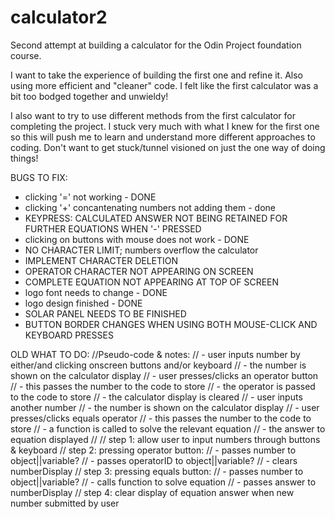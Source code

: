 # calculator2

Second attempt at building a calculator for the Odin Project foundation course.

I want to take the experience of building the first one and refine it. Also
using more efficient and "cleaner" code. I felt like the first calculator 
was a bit too bodged together and unwieldy!

I also want to try to use different methods from the first calculator for completing 
the project. I stuck very much with what I knew for the first one so this will push
me to learn and understand more different approaches to coding. Don't want to get
stuck/tunnel visioned on just the one way of doing things!

BUGS TO FIX:

- clicking '=' not working - DONE
- clicking '+' concantenating numbers not adding them - done
- KEYPRESS: CALCULATED ANSWER NOT BEING RETAINED FOR FURTHER EQUATIONS WHEN '-' PRESSED
- clicking on buttons with mouse does not work - DONE
- NO CHARACTER LIMIT; numbers overflow the calculator 
- IMPLEMENT CHARACTER DELETION
- OPERATOR CHARACTER NOT APPEARING ON SCREEN
- COMPLETE EQUATION NOT APPEARING AT TOP OF SCREEN
- logo font needs to change - DONE
- logo design finished - DONE
- SOLAR PANEL NEEDS TO BE FINISHED
- BUTTON BORDER CHANGES WHEN USING BOTH MOUSE-CLICK AND KEYBOARD PRESSES


OLD WHAT TO DO:
//Pseudo-code & notes:
// - user inputs number by either/and clicking onscreen buttons and/or keyboard
//  - the number is shown on the calculator display
// - user presses/clicks an operator button
//  - this passes the number to the code to store
//  - the operator is passed to the code to store
//  - the calculator display is cleared
// - user inputs another number
//  - the number is shown on the calculator display
// - user presses/clicks equals operator
//  - this passes the number to the code to store
//  - a function is called to solve the relevant equation
//  - the answer to equation displayed
//
// step 1: allow user to input numbers through buttons & keyboard
// step 2: pressing operator button: 
//	- passes number to object||variable?
//	- passes operatorID to object||variable?
//	- clears numberDisplay
// step 3: pressing equals button:
//	- passes number to object||variable?
//	- calls function to solve equation
//	- passes answer to numberDisplay
// step 4: clear display of equation answer when new number submitted by user
